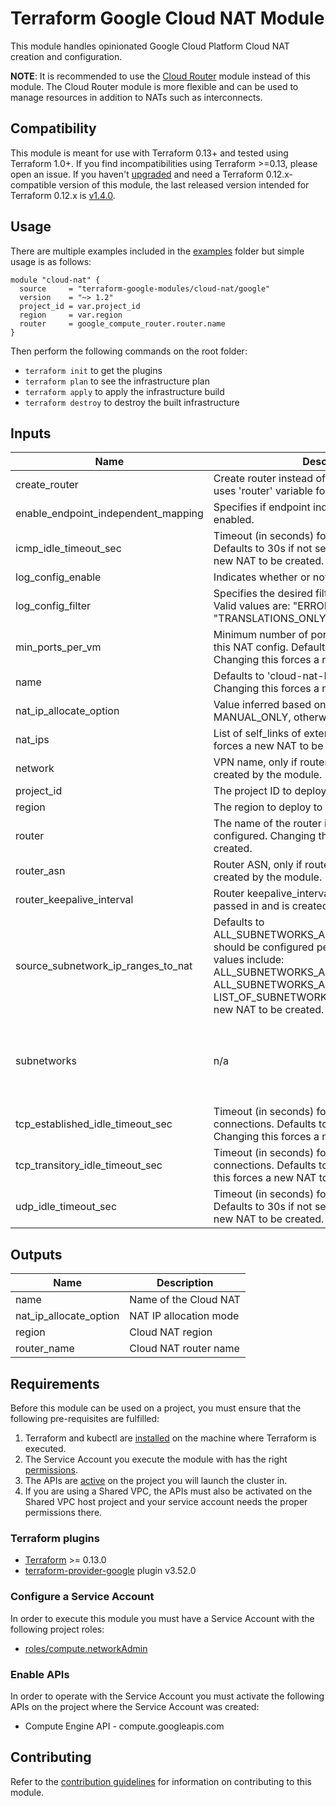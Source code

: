 # Terraform Google Cloud NAT Module

This module handles opinionated Google Cloud Platform Cloud NAT creation and configuration.

**NOTE**: It is recommended to use the
[Cloud Router](https://github.com/terraform-google-modules/terraform-google-cloud-router/blob/master/examples/nat/main.tf)
module instead of this module. The Cloud Router module is more flexible and can be used to manage resources in addition
to NATs such as interconnects.

## Compatibility
This module is meant for use with Terraform 0.13+ and tested using Terraform 1.0+. If you find incompatibilities using Terraform >=0.13, please open an issue.
 If you haven't
[upgraded](https://www.terraform.io/upgrade-guides/0-13.html) and need a Terraform
0.12.x-compatible version of this module, the last released version
intended for Terraform 0.12.x is [v1.4.0](https://registry.terraform.io/modules/terraform-google-modules/-cloud-nat/google/v1.4.0).

## Usage

There are multiple examples included in the [examples](./examples/) folder but simple usage is as follows:

```hcl
module "cloud-nat" {
  source     = "terraform-google-modules/cloud-nat/google"
  version    = "~> 1.2"
  project_id = var.project_id
  region     = var.region
  router     = google_compute_router.router.name
}
```

Then perform the following commands on the root folder:

- `terraform init` to get the plugins
- `terraform plan` to see the infrastructure plan
- `terraform apply` to apply the infrastructure build
- `terraform destroy` to destroy the built infrastructure

<!-- BEGINNING OF PRE-COMMIT-TERRAFORM DOCS HOOK -->
## Inputs

| Name | Description | Type | Default | Required |
|------|-------------|------|---------|:--------:|
| create\_router | Create router instead of using an existing one, uses 'router' variable for new resource name. | `bool` | `false` | no |
| enable\_endpoint\_independent\_mapping | Specifies if endpoint independent mapping is enabled. | `bool` | `null` | no |
| icmp\_idle\_timeout\_sec | Timeout (in seconds) for ICMP connections. Defaults to 30s if not set. Changing this forces a new NAT to be created. | `string` | `"30"` | no |
| log\_config\_enable | Indicates whether or not to export logs | `bool` | `false` | no |
| log\_config\_filter | Specifies the desired filtering of logs on this NAT. Valid values are: "ERRORS\_ONLY", "TRANSLATIONS\_ONLY", "ALL" | `string` | `"ALL"` | no |
| min\_ports\_per\_vm | Minimum number of ports allocated to a VM from this NAT config. Defaults to 64 if not set. Changing this forces a new NAT to be created. | `string` | `"64"` | no |
| name | Defaults to 'cloud-nat-RANDOM\_SUFFIX'. Changing this forces a new NAT to be created. | `string` | `""` | no |
| nat\_ip\_allocate\_option | Value inferred based on nat\_ips. If present set to MANUAL\_ONLY, otherwise AUTO\_ONLY. | `string` | `"false"` | no |
| nat\_ips | List of self\_links of external IPs. Changing this forces a new NAT to be created. | `list(string)` | `[]` | no |
| network | VPN name, only if router is not passed in and is created by the module. | `string` | `""` | no |
| project\_id | The project ID to deploy to | `any` | n/a | yes |
| region | The region to deploy to | `any` | n/a | yes |
| router | The name of the router in which this NAT will be configured. Changing this forces a new NAT to be created. | `any` | n/a | yes |
| router\_asn | Router ASN, only if router is not passed in and is created by the module. | `string` | `"64514"` | no |
| router\_keepalive\_interval | Router keepalive\_interval, only if router is not passed in and is created by the module. | `string` | `"20"` | no |
| source\_subnetwork\_ip\_ranges\_to\_nat | Defaults to ALL\_SUBNETWORKS\_ALL\_IP\_RANGES. How NAT should be configured per Subnetwork. Valid values include: ALL\_SUBNETWORKS\_ALL\_IP\_RANGES, ALL\_SUBNETWORKS\_ALL\_PRIMARY\_IP\_RANGES, LIST\_OF\_SUBNETWORKS. Changing this forces a new NAT to be created. | `string` | `"ALL_SUBNETWORKS_ALL_IP_RANGES"` | no |
| subnetworks | n/a | <pre>list(object({<br>    name                     = string,<br>    source_ip_ranges_to_nat  = list(string)<br>    secondary_ip_range_names = list(string)<br>  }))</pre> | `[]` | no |
| tcp\_established\_idle\_timeout\_sec | Timeout (in seconds) for TCP established connections. Defaults to 1200s if not set. Changing this forces a new NAT to be created. | `string` | `"1200"` | no |
| tcp\_transitory\_idle\_timeout\_sec | Timeout (in seconds) for TCP transitory connections. Defaults to 30s if not set. Changing this forces a new NAT to be created. | `string` | `"30"` | no |
| udp\_idle\_timeout\_sec | Timeout (in seconds) for UDP connections. Defaults to 30s if not set. Changing this forces a new NAT to be created. | `string` | `"30"` | no |

## Outputs

| Name | Description |
|------|-------------|
| name | Name of the Cloud NAT |
| nat\_ip\_allocate\_option | NAT IP allocation mode |
| region | Cloud NAT region |
| router\_name | Cloud NAT router name |

<!-- END OF PRE-COMMIT-TERRAFORM DOCS HOOK -->

## Requirements

Before this module can be used on a project, you must ensure that the following pre-requisites are fulfilled:

1. Terraform and kubectl are [installed](#software-dependencies) on the machine where Terraform is executed.
2. The Service Account you execute the module with has the right [permissions](#iam-roles).
3. The APIs are [active](#enable-apis) on the project you will launch the cluster in.
4. If you are using a Shared VPC, the APIs must also be activated on the Shared VPC host project and your service account needs the proper permissions there.

### Terraform plugins

- [Terraform](https://www.terraform.io/downloads.html) >= 0.13.0
- [terraform-provider-google](https://github.com/terraform-providers/terraform-provider-google) plugin v3.52.0

### Configure a Service Account

In order to execute this module you must have a Service Account with the
following project roles:

- [roles/compute.networkAdmin](https://cloud.google.com/nat/docs/using-nat#iam_permissions)

### Enable APIs

In order to operate with the Service Account you must activate the following APIs on the project where the Service Account was created:

- Compute Engine API - compute.googleapis.com

## Contributing

Refer to the [contribution guidelines](../CONTRIBUTING.md) for information on contributing to this module.

